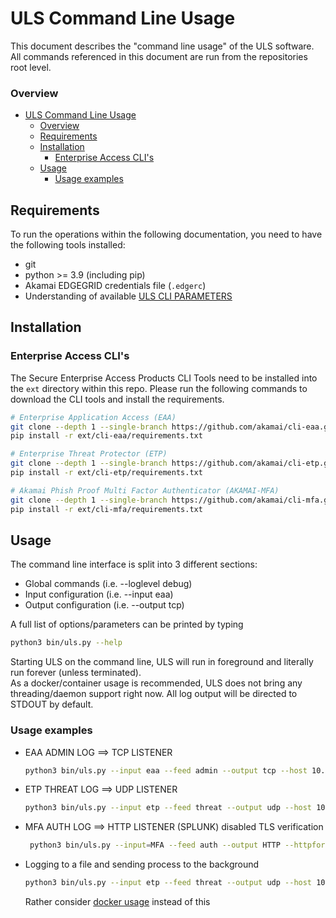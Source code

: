 # ULS Command Line Usage
This document describes the "command line usage" of the ULS software.  
All commands referenced in this document are run from the repositories root level.


### Overview
- [ULS Command Line Usage](#uls-command-line-usage)
    - [Overview](#overview)
  - [Requirements](#requirements)
  - [Installation](#installation)
    - [Enterprise Access CLI's](#enterprise-access-clis)
  - [Usage](#usage)
    - [Usage examples](#usage-examples)

## Requirements
To run the operations within the following documentation, you need to have the following tools installed:
- git
- python >= 3.9 (including pip)
- Akamai EDGEGRID credentials file (`.edgerc`)
- Understanding of available [ULS CLI PARAMETERS](ARGUMENTS_ENV_VARS.md)

## Installation
### Enterprise Access CLI's
The Secure Enterprise Access Products CLI Tools need to be installed into the `ext` directory within this repo.
Please run the following commands to download the CLI tools and install the requirements.
```bash
# Enterprise Application Access (EAA)
git clone --depth 1 --single-branch https://github.com/akamai/cli-eaa.git ext/cli-eaa && \
pip install -r ext/cli-eaa/requirements.txt

# Enterprise Threat Protector (ETP)
git clone --depth 1 --single-branch https://github.com/akamai/cli-etp.git ext/cli-etp && \
pip install -r ext/cli-etp/requirements.txt

# Akamai Phish Proof Multi Factor Authenticator (AKAMAI-MFA)
git clone --depth 1 --single-branch https://github.com/akamai/cli-mfa.git ext/cli-mfa && \
pip install -r ext/cli-mfa/requirements.txt
```

## Usage
The command line interface is split into 3 different sections:
- Global commands (i.e. --loglevel debug)
- Input configuration (i.e. --input eaa)
- Output configuration (i.e. --output tcp)

A full list of options/parameters can be printed by typing
```bash
python3 bin/uls.py --help
```

Starting ULS on the command line, ULS will run in foreground and literally run forever (unless terminated).  
As a docker/container usage is recommended, ULS does not bring any threading/daemon support right now.
All log output will be directed to STDOUT by default.

### Usage examples
- EAA ADMIN LOG ==> TCP LISTENER
    ```bash
    python3 bin/uls.py --input eaa --feed admin --output tcp --host 10.10.10.200 --port 9090
    ```

- ETP THREAT LOG ==> UDP LISTENER
    ```bash
    python3 bin/uls.py --input etp --feed threat --output udp --host 10.10.10.200 --port 9090
    ```
- MFA AUTH LOG ==> HTTP LISTENER (SPLUNK) 
  disabled TLS verification
  ```bash
   python3 bin/uls.py --input=MFA --feed auth --output HTTP --httpformat '{"event": %s}' --httpauthheader '{"Authorization": "Splunk xxxxxxxx-xxxx-xxxx-xxxx-xxxxxxxxxxxx"}' --httpurl "https://127.0.0.1:9091/services/collector/event" --httpinsecure
  ```

- Logging to a file and sending process to the background
    ```bash
    python3 bin/uls.py --input etp --feed threat --output udp --host 10.10.10.200 --port 9090 &> /path/to/my/logfile &
    ```
  Rather consider [docker usage](./DOCKER_USAGE.md) instead of this
  